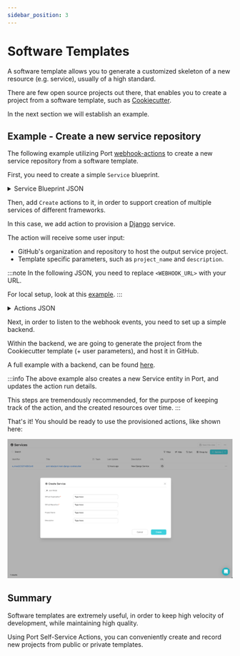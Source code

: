 ```yaml
---
sidebar_position: 3
---
```


# Software Templates

A software template allows you to generate a customized skeleton of a new resource (e.g. service), usually of a high standard.

There are few open source projects out there, that enables you to create a project from a software template, such as [Cookiecutter](https://pypi.org/project/cookiecutter/).

In the next section we will establish an example.

## Example - Create a new service repository

The following example utilizing Port [webhook-actions](../../platform-overview/self-service-actions/port-execution-architecture/port-execution-webhook.md) to create a new service repository from a software template.

First, you need to create a simple `Service` blueprint.

<details>
<summary>Service Blueprint JSON</summary>

```json showLineNumbers
{
  "identifier": "service",
  "title": "Service",
  "icon": "Service",
  "schema": {
    "properties": {
      "description": {
        "type": "string",
        "title": "Description"
      },
      "url": {
        "type": "string",
        "format": "url",
        "title": "URL"
      }
    },
    "required": []
  },
  "mirrorProperties": {}
}
```

</details>

Then, add `Create` actions to it, in order to support creation of multiple services of different frameworks.

In this case, we add action to provision a [Django](https://github.com/cookiecutter/cookiecutter-django) service.

The action will receive some user input:

- GitHub's organization and repository to host the output service project.
- Template specific parameters, such as `project_name` and `description`.

:::note
In the following JSON, you need to replace `<WEBHOOK_URL>` with your URL.

For local setup, look at this [example](../self-service-actions/webhook-actions/local-debugging-webhook.md#forwarding-events-to-localhost).
:::

<details>
<summary>Actions JSON</summary>

```json showLineNumbers
[
  {
    "identifier": "CreateDjangoService",
    "title": "Create Django Service",
    "icon": "Service",
    "userInputs": {
      "properties": {
        "github_organization": {
          "type": "string"
        },
        "github_repository": {
          "type": "string"
        },
        "project_name": {
          "type": "string"
        },
        "description": {
          "type": "string"
        }
      },
      "required": ["github_organization", "github_repository"]
    },
    "invocationMethod": {
      "type": "WEBHOOK",
      "url": "<WEBHOOK_URL>"
    },
    "trigger": "CREATE",
    "description": "Creates a new Django service"
  }
]
```

</details>

Next, in order to listen to the webhook events, you need to set up a simple backend.

Within the backend, we are going to generate the project from the Cookiecutter template (+ user parameters), and host it in GitHub.

A full example with a backend, can be found [here](https://github.com/port-labs/port-cookiecutter-example).

:::info
The above example also creates a new Service entity in Port, and updates the action run details.

This steps are tremendously recommended, for the purpose of keeping track of the action, and the created resources over time.
:::

That's it! You should be ready to use the provisioned actions, like shown here:

![create-service.png](../../../static/img/tutorial/complete-use-cases/software-templates/create-service.png)

## Summary

Software templates are extremely useful, in order to keep high velocity of development, while maintaining high quality.

Using Port Self-Service Actions, you can conveniently create and record new projects from public or private templates.
